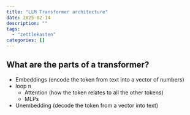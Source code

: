 ```yaml
---
title: "LLM Transformer architecture"
date: 2025-02-14
description: ""
tags: 
  - "zettlekasten"
categories: []
---
```



## What are the parts of a transformer?

- Embeddings    (encode the token from text into a vector of numbers)
- loop n 
	- Attention (how the token relates to all the other tokens)
	- MLPs
- Unembedding   (decode the token from a vector into text)
